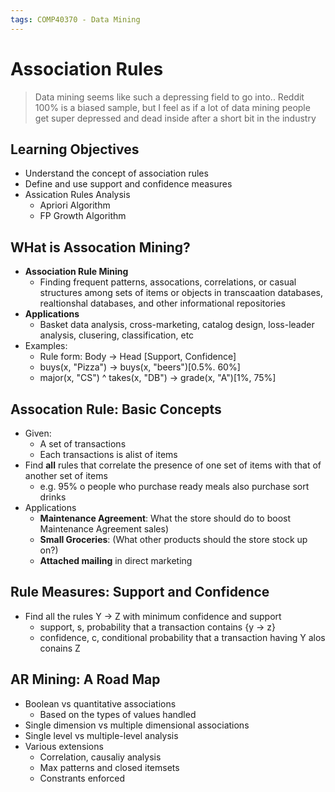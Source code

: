 ```yaml
---
tags: COMP40370 - Data Mining
---
```


# Association Rules

> Data mining seems like such a depressing field to go into..
> Reddit 100% is a biased sample, but I feel as if  a lot of data mining people get super depressed and dead inside after a short bit in the industry

## Learning Objectives
- Understand the concept of association rules
- Define and use support and confidence measures
- Assication Rules Analysis
	- Apriori Algorithm
	- FP Growth Algorithm

## WHat is Assocation Mining?

- **Association Rule Mining**
	- Finding frequent patterns, assocations, correlations, or casual structures among sets of items or objects in transcaation databases, realtionshal databases, and other informational repositories
- **Applications**
	- Basket data analysis, cross-marketing, catalog design, loss-leader analysis, clusering, classification, etc
- Examples:
	- Rule form: Body -> Head [Support, Confidence]
	- buys(x, "Pizza") -> buys(x, "beers")[0.5%. 60%]
	- major(x, "CS") ^ takes(x, "DB") -> grade(x, "A")[1%, 75%]

## Assocation Rule: Basic Concepts
- Given:
	- A set of transactions
	- Each transactions is  alist of items
- Find **all** rules that correlate the presence of one set of items with that of another set of items
	- e.g. 95% o people who purchase ready meals also purchase sort drinks
- Applications
	- **Maintenance Agreement**: What the store should do to boost Maintenance Agreement sales)
	- **Small Groceries**: (What other products should the store stock up on?)
	- **Attached mailing** in direct marketing

## Rule Measures: Support and Confidence
- Find all the rules Y -> Z with minimum confidence and support
	- support, s, probability that a transaction contains {y -> z}
	- confidence, c, conditional probability that a transaction having Y alos conains Z

## AR Mining: A Road Map
- Boolean vs quantitative associations
	- Based on the types of values handled
- Single dimension vs multiple dimensional associations
- Single level vs multiple-level analysis
- Various extensions
	- Correlation, causaliy analysis
	- Max patterns and closed itemsets
	- Constrants enforced

